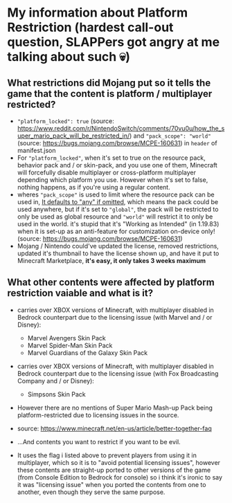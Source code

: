 # My information about Platform Restriction (hardest call-out question, SLAPPers got angry at me talking about such 💀)

## What restrictions did Mojang put so it tells the game that the content is platform / multiplayer restricted?
- `"platform_locked": true` (source: https://www.reddit.com/r/NintendoSwitch/comments/70vu0u/how_the_super_mario_pack_will_be_restricted_in/) and `"pack_scope": "world"` (source: https://bugs.mojang.com/browse/MCPE-160631) in `header` of manifest.json
- For `"platform_locked"`, when it's set to true on the resource pack, behavior pack and / or skin-pack, and you use one of them, Minecraft will forcefully disable multiplayer or cross-platform multiplayer depending which platform you use. However when it's set to false, nothing happens, as if you're using a regular content.
- wheres `"pack_scope"` is used to limit where the resource pack can be used in, [It defaults to "any" if omitted](https://minecraft.wiki/w/Manifest.json#Version_2), which means the pack could be used anywhere, but if it's set to `"global"`, the pack will be restricted to only be used as global resource and `"world"` will restrict it to only be used in the world. it's stupid that it's "Working as Intended" (in 1.19.83) when it is set-up as an anti-feature for customization on-device only! (source: https://bugs.mojang.com/browse/MCPE-160631)
- Mojang / Nintendo could've updated the license, removed restrictions, updated it's thumbnail to have the license shown up, and have it put to Minecraft Marketplace, **it's easy, it only takes 3 weeks maximum**

## What other contents were affected by platform restriction vaiable and what is it?
 - carries over XBOX versions of Minecraft, with multiplayer disabled in Bedrock counterpart due to the licensing issue (with Marvel and / or Disney):
   - Marvel Avengers Skin Pack
   - Marvel Spider-Man Skin Pack
   - Marvel Guardians of the Galaxy Skin Pack
 - carries over XBOX versions of Minecraft, with multiplayer disabled in Bedrock counterpart due to the licensing issue (with Fox Broadcasting Company and / or Disney):
   - Simpsons Skin Pack
     
 - However there are no mentions of Super Mario Mash-up Pack being platform-restricted due to licensing issues in the source.
 - source: https://www.minecraft.net/en-us/article/better-together-faq
  
 - ...And contents you want to restrict if you want to be evil.
  
 - It uses the flag i listed above to prevent players from using it in multiplayer, which so it is to "avoid potential licensing issues", however these contents are straight-up ported to other versions of the game (from Console Edition to Bedrock for console) so i think it's ironic to say it was "licensing issue" when you ported the contents from one to another, even though they serve the same purpose.
